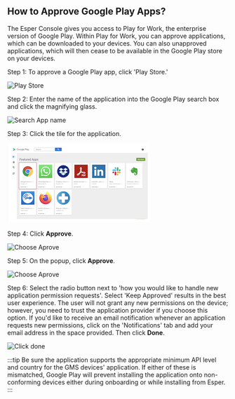 ## How to Approve Google Play Apps?

  

The Esper Console gives you access to Play for Work, the enterprise version of Google Play. Within Play for Work, you can approve applications, which can be downloaded to your devices. You can also unapproved applications, which will then cease to be available in the Google Play store on your devices.

  

Step 1: To approve a Google Play app, click 'Play Store.'

![Play Store](./images/aproveapp/1-chooseplaystore.png)

  
  

Step 2: Enter the name of the application into the Google Play search box and click the magnifying glass.

![Search App name](./images/aproveapp/2-search.png)

  

Step 3: Click the tile for the application.

![Select App](./images/aproveapp/3-selectapp.png)

  

Step 4: Click **Approve**.

![Choose Aprove](./images/aproveapp/4-approve.png)

  
  
  

Step 5: On the popup, click **Approve**.

![Choose Aprove](./images/aproveapp/5-approve.png)

  
  
  

Step 6: Select the radio button next to 'how you would like to handle new application permission requests'. Select 'Keep Approved' results in the best user experience. The user will not grant any new permissions on the device; however, you need to trust the application provider if you choose this option. If you'd like to receive an email notification whenever an application requests new permissions, click on the 'Notifications' tab and add your email address in the space provided. Then click **Done**.

  

![Click done](./images/aproveapp/6-done.png)

  
  
  
:::tip
Be sure the application supports the appropriate minimum API level and country for the GMS devices' application. If either of these is mismatched, Google Play will prevent installing the application onto non-conforming devices either during onboarding or while installing from Esper.
:::
